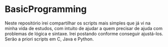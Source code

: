 # BasicProgramming
Neste repositório irei compartilhar os scripts mais simples que já vi na minha vida de estudos, com intuito de ajudar a quem precisar de ajuda com problemas de lógica e sintaxe. Irei postando conforme conseguir ajustá-los. Serão a priori scripts em C, Java e Python.
